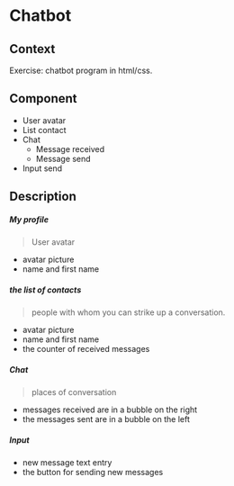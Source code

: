 # Chatbot

## Context
Exercise: chatbot program in html/css.

## Component
- User avatar
- List contact
- Chat
  - Message received
  - Message send
- Input send

## Description
##### My profile
> User avatar
- avatar picture
- name and first name
##### the list of contacts
> people with whom you can strike up a conversation.
- avatar picture
- name and first name 
- the counter of received messages
##### Chat
> places of conversation
- messages received are in a bubble on the right
- the messages sent are in a bubble on the left
##### Input
- new message text entry
- the button for sending new messages